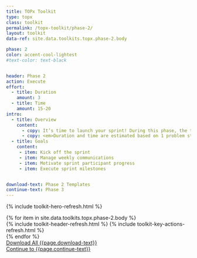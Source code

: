```yaml
---
title: TOPx Toolkit
type: topx
class: toolkit
permalink: /topx-toolkit/phase-2/
layout: toolkit
data-ref: site.data.toolkits.topx.phase-2.body

phase: 2
color: accent-cool-lightest
#text-color: text-black


header: Phase 2
action: Execute
effort:
  - title: Duration
    amount: 3
  - title: Time
    amount: 15-20
intro:
  - title: Overview
    content:
      - copy: It’s time to launch your sprint! During this phase, the tech teams develop their products. Your role is to facilitate this process, which will include several tasks and milestones.
      - copy: <em>Duration and time are estimated based on 1 problem statement, an agency facilitation team of 2 - 4 individuals, and 3 - 5 tech teams (with a recommended maximum of 6).</em>
  - title: Goals
    content:
     - item: Kick off the sprint
     - item: Manage weekly communications
     - item: Motivate sprint participant progress
     - item: Execute sprint milestones


download-text: Phase 2 Templates
continue-text: Phase 3
---
```


{% include toolkit-hero-refresh.html %}
<section class="grid-container padding-y-8 ">
  <div class="grid-row">
    <div>
      {% for item in site.data.toolkits.topx.phase-2.body %}
        <div class="toolkit-section margin-top-10">
          {% include toolkit-header-refresh.html %}
          {% include toolkit-key-actions-refresh.html %}
        </div>
      {% endfor %}
    </div>
  </div>
</section>
<section class="text-white bg-primary usa-section">
  <div class="grid-container">
    <div>
      <a href="{{site.baseurl}}/assets/files/topx-resources/topx-toolkit-phase-2-resources.zip" target="_blank"
          class="usa-button usa-button--inverse usa-button--outline site-button">
          Download All {{page.download-text}}
      </a>
    </div>
    <div>
      <a href="{{ site.baseurl }}/topx-toolkit/phase-3"
        class="usa-button margin-top-4 usa-button--secondary site-button">
        Continue to {{page.continue-text}}
      </a>
    </div>
  </div>
</section>

